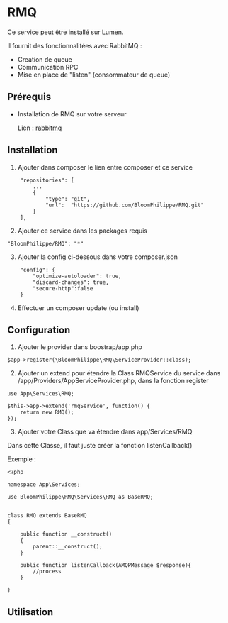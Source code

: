 # RMQ

Ce service peut être installé sur Lumen.

Il fournit des fonctionnalitées avec RabbitMQ :

- Creation de queue
- Communication RPC
- Mise en place de "listen" (consommateur de queue)


## Prérequis

- Installation de RMQ sur votre serveur
  
  Lien : [rabbitmq](https://www.rabbitmq.com/#getstarted)
  


## Installation

1. Ajouter dans composer le lien entre composer et ce service

```
    "repositories": [
        ...
        {
            "type": "git",
            "url":  "https://github.com/BloomPhilippe/RMQ.git"
        }
    ],
```

2. Ajouter ce service dans les packages requis

```
"BloomPhilippe/RMQ": "*"
```

3. Ajouter la config ci-dessous dans votre composer.json

```
    "config": {
        "optimize-autoloader": true,
        "discard-changes": true,
        "secure-http":false
    }
```

4. Effectuer un composer update (ou install)


## Configuration

1. Ajouter le provider dans boostrap/app.php

```
$app->register(\BloomPhilippe\RMQ\ServiceProvider::class);
```

2. Ajouter un extend pour étendre la Class RMQService du service dans /app/Providers/AppServiceProvider.php, 
dans la fonction register 


```
use App\Services\RMQ;
```

```
$this->app->extend('rmqService', function() {
    return new RMQ();
});
```

3. Ajouter votre Class que va étendre dans app/Services/RMQ

Dans cette Classe, il faut juste créer la fonction listenCallback()

Exemple : 

```
<?php

namespace App\Services;

use BloomPhilippe\RMQ\Services\RMQ as BaseRMQ;


class RMQ extends BaseRMQ
{

    public function __construct()
    {
        parent::__construct();
    }

    public function listenCallback(AMQPMessage $response){
        //process
    }

}
```

## Utilisation



